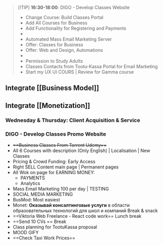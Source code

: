 
>[!TIP] **16:30-18:00**: DIGO - Develop Classes Website
>	- Change Course: Build Classes Portal
>	- Add All Courses for Business 
>	- Add Functionality for Registering and Payments
>	-
>	- Automated Mass Email Marketing Server
>	- Offer: Classes for Business
>	- Offer: Web and Design, Automations
>	- 
>	- Permission to Study Adults
>	- Classes Contacts from Tootu-Kassa Portal for Email Marketing
>	- Start my UX UI COURS | Review for Gamma course

## Integrate [[Business Model]]
## Integrate [[Monetization]] 

### Wednesday & Thursday: Client Acquisition & Service
### DIGO - Develop Classes Promo Website 
- ~~==Business Classes From Torrent Udemy==~~
- All 6 Courses with description (Only English) | Localisation | New Classes
- Pricing & Crowd Funding: Early Access
- Right SELL Content main page | Permanent pages
- All Wok on page for EARNING MONEY: 
	- PAYMENTS
	- Analytics
- Mass Email Marketing 100 per day | TESTING
- SOCIAL MEDIA MARKETING
- BusMod: Most easiest
- Monet: **Оказывай консалтинговые услуги** в области образовательных технологий для школ и компаний
	Break & snack
- ==Viktoria Web Freelance - React code work==
	Lunch break
- ==Send 10 CVs ==
	Break
- Class planning for TootuKassa proposal
- MOOD GIFY
- ==Check Taxi Work Prices==